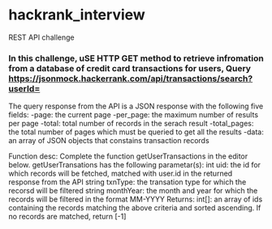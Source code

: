 # hackrank_interview
REST API challenge

### In this challenge, uSE HTTP GET method to retrieve infromation from a database of credit card transactions for users, Query https://jsonmock.hackerrank.com/api/transactions/search?userId=

The query response from the API is a JSON response with the following five fields:
-page: the current page
-per_page: the maximum number of results per page
-total: total number of records in the serach result
-total_pages: the total number of pages which must be queried to get all the results
-data: an array of JSON objects that constains transaction records

Function desc:
Complete the function getUserTransactions in the editor below.
getUserTransations has the following parametar(s):
int uid: the id for which records will be fetched, matched with user.id in the returned response from the API
string txnType: the transation type for which the recorsd will be filtered 
string monthYear: the month and year for which the records will be filtered in the format MM-YYYY
Returns:
int[]: an array of ids containing the records matching the above criteria and sorted ascending. If no records are matched, return [-1]


